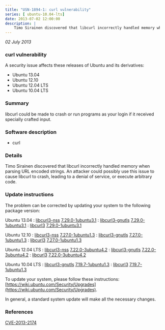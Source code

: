 ```yaml
---
title: "USN-1894-1: curl vulnerability"
series: [ ubuntu-10.04-lts]
date: 2013-07-02 12:00:00
description: |
    Timo Sirainen discovered that libcurl incorrectly handled memory when parsing URL encoded strings. An attacker could possibly use this issue to cause libcurl to crash, leading to a denial of service, or execute arbitrary code. 
--- 
```

 
 

*02 July 2013*

### curl vulnerability

A security issue affects these releases of Ubuntu and its derivatives:

* Ubuntu 13.04
* Ubuntu 12.10
* Ubuntu 12.04 LTS
* Ubuntu 10.04 LTS

### Summary

libcurl could be made to crash or run programs as your login if it received specially crafted input.

### Software description

* curl 

### Details

Timo Sirainen discovered that libcurl incorrectly handled memory when parsing URL encoded strings. An attacker could possibly use this issue to cause libcurl to crash, leading to a denial of service, or execute arbitrary code. 

### Update instructions

The problem can be corrected by updating your system to the following package version:

Ubuntu 13.04
 : [libcurl3-nss](https://launchpad.net/ubuntu/+source/curl) <span> [7.29.0-1ubuntu3.1](https://launchpad.net/ubuntu/+source/curl/7.29.0-1ubuntu3.1) </span> 
 : [libcurl3-gnutls](https://launchpad.net/ubuntu/+source/curl) <span> [7.29.0-1ubuntu3.1](https://launchpad.net/ubuntu/+source/curl/7.29.0-1ubuntu3.1) </span> 
 : [libcurl3](https://launchpad.net/ubuntu/+source/curl) <span> [7.29.0-1ubuntu3.1](https://launchpad.net/ubuntu/+source/curl/7.29.0-1ubuntu3.1) </span> 

Ubuntu 12.10
 : [libcurl3-nss](https://launchpad.net/ubuntu/+source/curl) <span> [7.27.0-1ubuntu1.3](https://launchpad.net/ubuntu/+source/curl/7.27.0-1ubuntu1.3) </span> 
 : [libcurl3-gnutls](https://launchpad.net/ubuntu/+source/curl) <span> [7.27.0-1ubuntu1.3](https://launchpad.net/ubuntu/+source/curl/7.27.0-1ubuntu1.3) </span> 
 : [libcurl3](https://launchpad.net/ubuntu/+source/curl) <span> [7.27.0-1ubuntu1.3](https://launchpad.net/ubuntu/+source/curl/7.27.0-1ubuntu1.3) </span> 

Ubuntu 12.04 LTS
 : [libcurl3-nss](https://launchpad.net/ubuntu/+source/curl) <span> [7.22.0-3ubuntu4.2](https://launchpad.net/ubuntu/+source/curl/7.22.0-3ubuntu4.2) </span> 
 : [libcurl3-gnutls](https://launchpad.net/ubuntu/+source/curl) <span> [7.22.0-3ubuntu4.2](https://launchpad.net/ubuntu/+source/curl/7.22.0-3ubuntu4.2) </span> 
 : [libcurl3](https://launchpad.net/ubuntu/+source/curl) <span> [7.22.0-3ubuntu4.2](https://launchpad.net/ubuntu/+source/curl/7.22.0-3ubuntu4.2) </span> 

Ubuntu 10.04 LTS
 : [libcurl3-gnutls](https://launchpad.net/ubuntu/+source/curl) <span> [7.19.7-1ubuntu1.3](https://launchpad.net/ubuntu/+source/curl/7.19.7-1ubuntu1.3) </span> 
 : [libcurl3](https://launchpad.net/ubuntu/+source/curl) <span> [7.19.7-1ubuntu1.3](https://launchpad.net/ubuntu/+source/curl/7.19.7-1ubuntu1.3) </span> 

To update your system, please follow these instructions: [https://wiki.ubuntu.com/Security/Upgrades](https://wiki.ubuntu.com/Security/Upgrades).

In general, a standard system update will make all the necessary changes. 

### References

 
 [CVE-2013-2174](http://people.ubuntu.com/~ubuntu-security/cve/CVE-2013-2174)
 

